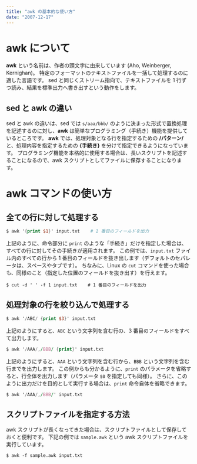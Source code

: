 ```yaml
---
title: "awk の基本的な使い方"
date: "2007-12-17"
---
```



awk について
====
**awk** という名前は、作者の頭文字に由来しています (Aho, Weinberger, Kernighan)。
特定のフォーマットのテキストファイルを一括して処理するのに適した言語です。
sed と同じくストリーム指向で、テキストファイルを 1 行ずつ読み、結果を標準出力へ書き出すという動作をします。

sed と awk の違い
----
sed と awk の違いは、sed では `s/aaa/bbb/` のように決まった形式で置換処理を記述するのに対し、**awk** は簡単なプログラミング（手続き）機能を提供しているところです。
**awk** では、処理対象となる行を指定するための **/パターン/** と、処理内容を指定するための **{手続き}** を分けて指定できるようになっています。
プログラミング機能を本格的に使用する場合は、長いスクリプトを記述することになるので、awk スクリプトとしてファイルに保存することになります。


awk コマンドの使い方
====

全ての行に対して処理する
----

```awk
$ awk '{print $1}' input.txt    # 1 番目のフィールドを出力
```

上記のように、命令部分に `print` のような「手続き」だけを指定した場合は、すべての行に対してその手続きが適用されます。
この例では、`input.txt` ファイル内のすべての行から 1 番目のフィールドを抜き出します（デフォルトのセパレータは、スペースやタブです）。
ちなみに、Linux の `cut` コマンドを使った場合も、同様のこと（指定した位置のフィールドを抜き出す）を行えます。

```
$ cut -d ' ' -f 1 input.txt    # 1 番目のフィールドを出力
```


処理対象の行を絞り込んで処理する
----

```awk
$ awk '/ABC/ {print $3}' input.txt
```

上記のようにすると、`ABC` という文字列を含む行の、3 番目のフィールドをすべて出力します。

```awk
$ awk '/AAA/,/BBB/ {print}' input.txt
```

上記のようにすると、`AAA` という文字列を含む行から、`BBB` という文字列を含む行までを出力します。
この例からも分かるように、`print` のパラメータを省略すると、行全体を出力します（パラメータ `$0` を指定しても同様）。
さらに、このように出力だけを目的として実行する場合は、`print` 命令自体を省略できます。

```awk
$ awk '/AAA/,/BBB/' input.txt
```


スクリプトファイルを指定する方法
----

awk スクリプトが長くなってきた場合は、スクリプトファイルとして保存しておくと便利です。
下記の例では `sample.awk` という awk スクリプトファイルを実行しています。

```
$ awk -f sample.awk input.txt
```

